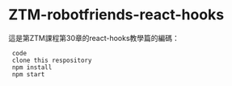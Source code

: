 # ZTM-robotfriends-react-hooks
這是第ZTM課程第30章的react-hooks教學篇的編碼： 

     code 
     clone this respository  
     npm install  
     npm start  
